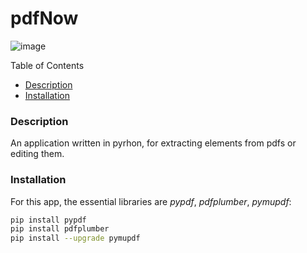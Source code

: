 # pdfNow
![image](https://github.com/JSaillok/pdfNow/assets/83131661/eb19bb97-179f-405a-851e-f668bd3d0ead)

Table of Contents
* [Description](#Description)
* [Installation](#Installation)

### Description
An application written in pyrhon, for extracting elements from pdfs or editing them.

### Installation
For this app, the essential libraries are *pypdf*, *pdfplumber*, *pymupdf*:
```bash
pip install pypdf
pip install pdfplumber
pip install --upgrade pymupdf
```
